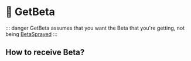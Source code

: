 # 🔷 GetBeta

::: danger GetBeta assumes that you want the Beta that you're getting, not being [BetaSprayed](/reference/Beta/BetaAction/SprayBeta)
:::

## How to receive Beta?
